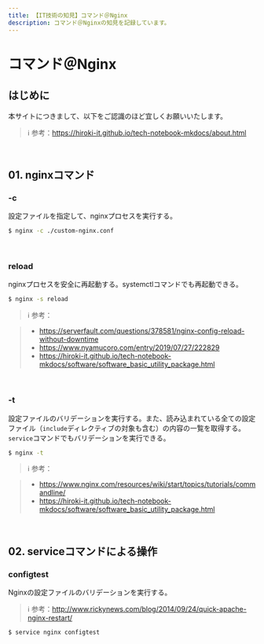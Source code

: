 ```yaml
---
title: 【IT技術の知見】コマンド＠Nginx
description: コマンド＠Nginxの知見を記録しています。
---
```


# コマンド＠Nginx

## はじめに

本サイトにつきまして、以下をご認識のほど宜しくお願いいたします。

> ℹ️ 参考：https://hiroki-it.github.io/tech-notebook-mkdocs/about.html

<br>

## 01. nginxコマンド

### -c

設定ファイルを指定して、nginxプロセスを実行する。

```bash
$ nginx -c ./custom-nginx.conf
```

<br>

### reload

nginxプロセスを安全に再起動する。systemctlコマンドでも再起動できる。

```bash
$ nginx -s reload
```

> ℹ️ 参考：

> - https://serverfault.com/questions/378581/nginx-config-reload-without-downtime
> - https://www.nyamucoro.com/entry/2019/07/27/222829
> - https://hiroki-it.github.io/tech-notebook-mkdocs/software/software_basic_utility_package.html

<br>

### -t

設定ファイルのバリデーションを実行する。また、読み込まれている全ての設定ファイル（```include```ディレクティブの対象も含む）の内容の一覧を取得する。```service```コマンドでもバリデーションを実行できる。

```bash
$ nginx -t
```

> ℹ️ 参考：

> - https://www.nginx.com/resources/wiki/start/topics/tutorials/commandline/
> - https://hiroki-it.github.io/tech-notebook-mkdocs/software/software_basic_utility_package.html

<br>

## 02. serviceコマンドによる操作

### configtest

Nginxの設定ファイルのバリデーションを実行する。

> ℹ️ 参考：http://www.rickynews.com/blog/2014/09/24/quick-apache-nginx-restart/

```bash
$ service nginx configtest
```
